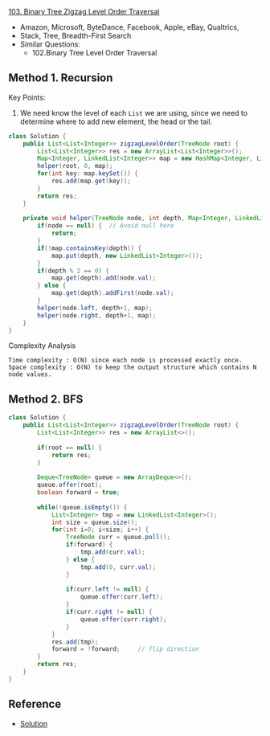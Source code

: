 [103. Binary Tree Zigzag Level Order Traversal](https://leetcode.com/problems/binary-tree-zigzag-level-order-traversal/)

* Amazon, Microsoft, ByteDance, Facebook, Apple, eBay, Qualtrics, 
* Stack, Tree, Breadth-First Search
* Similar Questions:
    * 102.Binary Tree Level Order Traversal



## Method 1. Recursion

Key Points:

1. We need know the level of each `List` we are using, since we need to determine where to add new element, the head or the tail.

```java 
class Solution {
    public List<List<Integer>> zigzagLevelOrder(TreeNode root) {
        List<List<Integer>> res = new ArrayList<List<Integer>>();
        Map<Integer, LinkedList<Integer>> map = new HashMap<Integer, LinkedList<Integer>>();
        helper(root, 0, map);
        for(int key: map.keySet()) {
            res.add(map.get(key));
        }
        return res;
    }
    
    private void helper(TreeNode node, int depth, Map<Integer, LinkedList<Integer>> map) {
        if(node == null) {  // Avoid null here
            return;
        }
        if(!map.containsKey(depth)) {
            map.put(depth, new LinkedList<Integer>());
        }
        if(depth % 2 == 0) {
            map.get(depth).add(node.val);
        } else {
            map.get(depth).addFirst(node.val);
        }
        helper(node.left, depth+1, map);
        helper(node.right, depth+1, map);
    }
}
```

Complexity Analysis

    Time complexity : O(N) since each node is processed exactly once.
    Space complexity : O(N) to keep the output structure which contains N node values. 



## Method 2. BFS

```java 
class Solution {
    public List<List<Integer>> zigzagLevelOrder(TreeNode root) {
        List<List<Integer>> res = new ArrayList<>();
        
        if(root == null) {
            return res;
        }
        
        Deque<TreeNode> queue = new ArrayDeque<>();
        queue.offer(root);
        boolean forward = true;
        
        while(!queue.isEmpty()) {
            List<Integer> tmp = new LinkedList<Integer>();
            int size = queue.size();
            for(int i=0; i<size; i++) {
                TreeNode curr = queue.poll();
                if(forward) {
                    tmp.add(curr.val);
                } else {
                    tmp.add(0, curr.val);
                }
                
                if(curr.left != null) {
                    queue.offer(curr.left);
                }
                if(curr.right != null) {
                    queue.offer(curr.right);
                }
            }
            res.add(tmp);
            forward = !forward;		// flip direction
        }
        return res;
    }
}
```



## Reference

* [Solution](https://leetcode.com/problems/binary-tree-level-order-traversal/solution/)